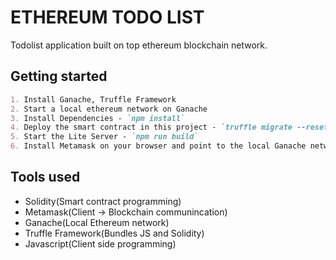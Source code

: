 # ETHEREUM TODO LIST

Todolist application built on top ethereum blockchain network.

## Getting started

```md
1. Install Ganache, Truffle Framework
2. Start a local ethereum network on Ganache
3. Install Dependencies - `npm install`
4. Deploy the smart contract in this project - `truffle migrate --reset`
5. Start the Lite Server - `npm run build`
6. Install Metamask on your browser and point to the local Ganache network and add an account from the Ganache network
```

## Tools used

- Solidity(Smart contract programming)
- Metamask(Client -> Blockchain communincation)
- Ganache(Local Ethereum network)
- Truffle Framework(Bundles JS and Solidity)
- Javascript(Client side programming)

